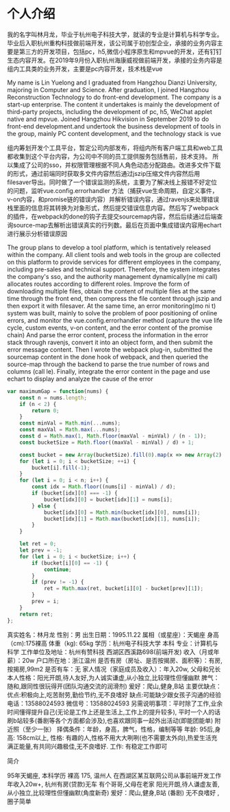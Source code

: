 # 个人介绍

我的名字叫林月龙，毕业于杭州电子科技大学，就读的专业是计算机与科学专业。毕业后入职杭州重构科技做前端开发，该公司属于初创型企业，承接的业务内容主要是第三方的开发项目，包括pc，h5,微信小程序原生和mpvue的开发，还有钉钉生态内容开发。在2019年9月份入职杭州海康威视做前端开发，承接的业务内容是组内工具类的业务开发，主要是pc内容开发，技术栈是vue

My name is Lin Yuelong and I graduated from Hangzhou Dianzi University, majoring in Computer and Science. After graduation, I joined Hangzhou Reconstruction Technology to do front-end development. The company is a start-up enterprise. The content it undertakes is mainly the development of third-party projects, including the development of pc, h5, WeChat applet native and mpvue. Joined Hangzhou Hikvision in September 2019 to do front-end development.and undertook the business development of tools in the group, mainly PC content development, and the technology stack is vue

组内筹划开发个工具平台，暂定公司内部发布，将组内所有客户端工具和web工具都收集到这个平台内容，为公司中不同的员工提供服务包括售前，技术支持。 所以集成了公司的sso，并权限管理根据不同人角色动态分配路由。改进多文件下载的形式，通过前端同时获取多文件内容然后通过jszip压缩文件内容然后用filesaver导出。同时做了一个错误监测的系统，主要为了解决线上报错不好定位的问题，监听vue.config.errorhandler 方法（捕获vue生命周期，自定义事件，v-on内容，和promise链的错误内容）并解析错误内容，通过ravenjs来处理错误栈里面的信息将其转换为对象形式，然后提交错误信息内容。然后写了webpack的插件，在webpack的done的钩子去提交sourcemap内容，然后后续通过后端查询source-map去解析出错误真实的行列数。最后在页面中集成错误内容用echart进行展示分析错误原因

The group plans to develop a tool platform, which is tentatively released within the company. All client tools and web tools in the group are collected on this platform to provide services for different employees in the company, including pre-sales and technical support. Therefore, the system integrates the company's sso, and the authority management dynamically(ne mi call) allocates routes according to different roles. Improve the form of downloading multiple files, obtain the content of multiple files at the same time through the front end, then compress the file content through jszip and then export it with filesaver. At the same time, an error monitoring(mo ni t) system was built, mainly to solve the problem of poor positioning of online errors, and monitor the vue.config.errorhandler method (capture the vue life cycle, custom events, v-on content, and the error content of the promise chain) And parse the error content, process the information in the error stack through ravenjs, convert it into an object form, and then submit the error message content. Then I wrote the webpack plug-in, submitted the sourcemap content in the done hook of webpack, and then queried the source-map through the backend to parse the true number of rows and columns (call le). Finally, integrate the error content in the page and use echart to display and analyze the cause of the error

```js
var maximumGap = function(nums) {
    const n = nums.length;
    if (n < 2) {
        return 0;
    }
    const minVal = Math.min(...nums);
    const maxVal = Math.max(...nums);
    const d = Math.max(1, Math.floor(maxVal - minVal) / (n - 1));
    const bucketSize = Math.floor((maxVal - minVal) / d) + 1;

    const bucket = new Array(bucketSize).fill(0).map(x => new Array(2).fill(0));
    for (let i = 0; i < bucketSize; ++i) {
        bucket[i].fill(-1);
    }
    for (let i = 0; i < n; i++) {
        const idx = Math.floor((nums[i] - minVal) / d);
        if (bucket[idx][0] === -1) {
            bucket[idx][0] = bucket[idx][1] = nums[i];
        } else {
            bucket[idx][0] = Math.min(bucket[idx][0], nums[i]);
            bucket[idx][1] = Math.max(bucket[idx][1], nums[i]);
        }
    }

    let ret = 0;
    let prev = -1;
    for (let i = 0; i < bucketSize; i++) {
        if (bucket[i][0] == -1) {
            continue;
        }
        if (prev != -1) {
            ret = Math.max(ret, bucket[i][0] - bucket[prev][1]);
        }
        prev = i;
    }
    return ret;
};

```

真实姓名：林月龙
性别：男
出生日期：1995.11.22
属相（或星座）：天蝎座
身高（cm):175裸高
体重（kg): 65kg
学历：杭州电子科技大学 本科
专业：计算机与科学
工作单位及地址：杭州有赞科技 西湖区西溪路698(前端开发)
收入（月或年薪）：20w
户口所在地：浙江温州
是否有房（房址、是否按揭房、面积等）：有房,按揭房,99m2
是否有车：无
家人情况（家庭成员及收入）：年入20w, 父母和兄长
本人性格：阳光开朗,待人友好,为人诚实谦虚,从小独立,比较理性但懂幽默
脾气：随和,跟同性很玩得开(团队沟通交流的润滑剂)
爰好：爬山,健身,B站
主要优缺点：优点:积极向上,吃苦耐劳,勤俭节约,无不良嗜好 缺点:可能缺少跟女孩子沟通的经验
电话：13588024593
微信号：13588024593
另需说明事项：平时除了工作,业余时间懂得提升自己(无论是工作上还是生活上,工作上的提升较多), 平时一个人的话刷b站较多(番剧等各个方面都会涉及),也喜欢跟同事一起外出活动(即能团能单)
附近照（至少一张）
择偶条件：年龄，身高，脾气，性格，编制等等
年龄: 95后,身高: 158cm以上, 性格: 有趣的人,性格不用大大咧咧(也不需要太外向),热爱生活充满正能量,有共同兴趣极佳,无不良嗜好. 工作: 有稳定工作即可

简介

95年天蝎座, 本科学历
裸高 175, 温州人
在西湖区某互联网公司从事前端开发工作
年收入20w+, 杭州有房(贷款)无车
有个哥哥,父母在老家
阳光开朗,待人谦虚友善,从小独立,比较理性但懂幽默(角度新奇)
爰好：爬山,健身,B站 (番剧)
无不良嗜好 ,圈子简单
